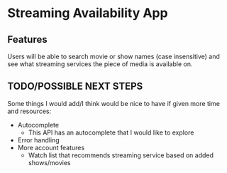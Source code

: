 # Streaming Availability App

## Features

Users will be able to search movie or show names (case insensitive) and see what streaming services the piece of media is available on.

## TODO/POSSIBLE NEXT STEPS

Some things I would add/I think would be nice to have if given more time and resources:
- Autocomplete
  - This API has an autocomplete that I would like to explore
- Error handling
- More account features
  - Watch list that recommends streaming service based on added shows/movies
